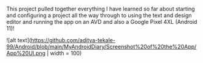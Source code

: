 This project pulled together everything I have learned so far about starting and configuring a project all the way through to using the text and design 
editor and running the app on an AVD and also a Google Pixel 4XL (Android 11)!

![alt text](https://github.com/aditya-tekale-99/Android/blob/main/MyAndroidDiary/Screenshot%20of%20the%20App/App%20UI.png | width = 100)
